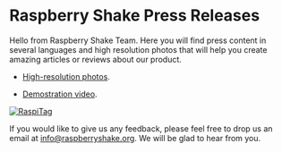# Raspberry Shake Press Releases

Hello from Raspberry Shake Team. Here you will find press content in several languages and high resolution photos that will help you create amazing articles or reviews about our product.

- [High-resolution photos](highres-pictures).

- [Demostration video](https://www.youtube.com/watch?v=XS1JZ7o63mQ).

[![RaspiTag](http://raspberryshake.org/images/ks-pre-order.png)](https://www.kickstarter.com/projects/1074107595/raspberry-shake-your-personal-seismograph?ref=github-press-release)

If you would like to give us any feedback, please feel free to drop us an email at info@raspberryshake.org. We will be glad to hear from you.
